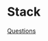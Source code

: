 # Stack

[Questions](Stack%2053ebdf06d45848bc86d355e53697cb0b/Questions%20052cc2b4bbe3492bb164bea8d166045e.csv)